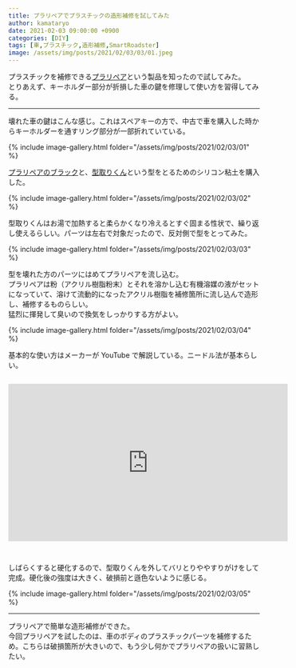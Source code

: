 ```yaml
---
title: プラリペアでプラスチックの造形補修を試してみた
author: kamataryo
date: 2021-02-03 09:00:00 +0900
categories: [DIY]
tags: [車,プラスチック,造形補修,SmartRoadster]
image: /assets/img/posts/2021/02/03/03/01.jpeg
---
```


プラスチックを補修できる[プラリペア](http://www.plarepair.net/)という製品を知ったので試してみた。  
とりあえず、キーホルダー部分が折損した車の鍵を修理して使い方を習得してみる。

---

壊れた車の鍵はこんな感じ。これはスペアキーの方で、中古で車を購入した時からキーホルダーを通すリング部分が一部折れていている。

{% include image-gallery.html folder="/assets/img/posts/2021/02/03/01" %}

[プラリペアのブラック](https://www.yodobashi.com/product/100000001000700306/)と、[型取りくん](https://www.yodobashi.com/product/100000001001720536/)という型をとるためのシリコン粘土を購入した。

{% include image-gallery.html folder="/assets/img/posts/2021/02/03/02" %}

型取りくんはお湯で加熱すると柔らかくなり冷えるとすぐ固まる性状で、繰り返し使えるらしい。パーツは左右で対象だったので、反対側で型をとってみた。

{% include image-gallery.html folder="/assets/img/posts/2021/02/03/03" %}

型を壊れた方のパーツにはめてプラリペアを流し込む。  
プラリペアは粉（アクリル樹脂粉末）とそれを溶かし込む有機溶媒の液がセットになっていて、溶けて流動的になったアクリル樹脂を補修箇所に流し込んで造形し、補修するものらしい。  
猛烈に揮発して臭いので換気をしっかりする方がよい。

{% include image-gallery.html folder="/assets/img/posts/2021/02/03/04" %}

基本的な使い方はメーカーが YouTube で解説している。ニードル法が基本らしい。

<iframe style="margin: 1em auto 2em;" width="560" height="315" src="https://www.youtube.com/embed/OmFcQbaZABc" frameborder="0" allow="accelerometer; autoplay; clipboard-write; encrypted-media; gyroscope; picture-in-picture" allowfullscreen></iframe>

しばらくすると硬化するので、型取りくんを外してバリとりややすりがけをして完成。硬化後の強度は大きく、破損前と遜色ないように感じる。

{% include image-gallery.html folder="/assets/img/posts/2021/02/03/05" %}

---

プラリペアで簡単な造形補修ができた。  
今回プラリペアを試したのは、車のボディのプラスチックパーツを補修するため。こちらは破損箇所が大きいので、もう少し何かでプラリペアの扱いに習熟したい。
